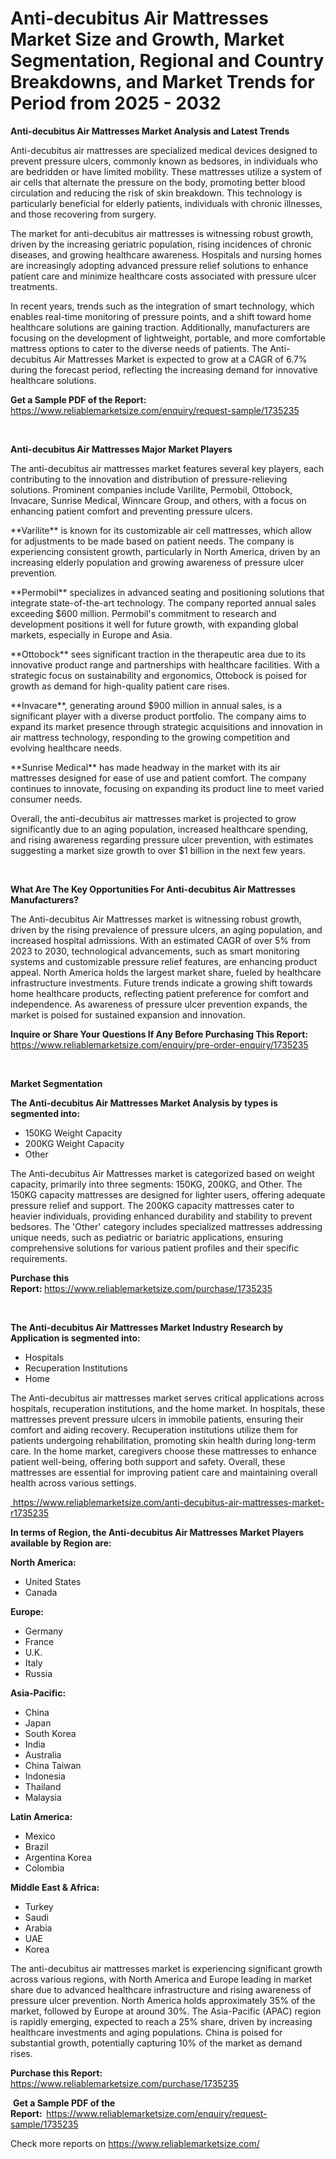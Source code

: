 <p><h1>Anti-decubitus Air Mattresses Market Size and Growth, Market Segmentation, Regional and Country Breakdowns, and Market Trends for Period from 2025 -  2032</h1></p><p><strong>Anti-decubitus Air Mattresses Market Analysis and Latest Trends</strong></p>
<p><p>Anti-decubitus air mattresses are specialized medical devices designed to prevent pressure ulcers, commonly known as bedsores, in individuals who are bedridden or have limited mobility. These mattresses utilize a system of air cells that alternate the pressure on the body, promoting better blood circulation and reducing the risk of skin breakdown. This technology is particularly beneficial for elderly patients, individuals with chronic illnesses, and those recovering from surgery.</p><p>The market for anti-decubitus air mattresses is witnessing robust growth, driven by the increasing geriatric population, rising incidences of chronic diseases, and growing healthcare awareness. Hospitals and nursing homes are increasingly adopting advanced pressure relief solutions to enhance patient care and minimize healthcare costs associated with pressure ulcer treatments.</p><p>In recent years, trends such as the integration of smart technology, which enables real-time monitoring of pressure points, and a shift toward home healthcare solutions are gaining traction. Additionally, manufacturers are focusing on the development of lightweight, portable, and more comfortable mattress options to cater to the diverse needs of patients. The Anti-decubitus Air Mattresses Market is expected to grow at a CAGR of 6.7% during the forecast period, reflecting the increasing demand for innovative healthcare solutions.</p></p>
<p><strong>Get a Sample PDF of the Report:&nbsp;</strong> <a href="https://www.reliablemarketsize.com/enquiry/request-sample/1735235?utm_campaign=2626&utm_medium=2&utm_source=Github&utm_content=ia&utm_term=25032025&utm_id=anti-decubitus-air-mattresses">https://www.reliablemarketsize.com/enquiry/request-sample/1735235</a></p>
<p>&nbsp;</p>
<p><strong>Anti-decubitus Air Mattresses Major Market Players</strong></p>
<p><p>The anti-decubitus air mattresses market features several key players, each contributing to the innovation and distribution of pressure-relieving solutions. Prominent companies include Varilite, Permobil, Ottobock, Invacare, Sunrise Medical, Winncare Group, and others, with a focus on enhancing patient comfort and preventing pressure ulcers.</p><p>**Varilite** is known for its customizable air cell mattresses, which allow for adjustments to be made based on patient needs. The company is experiencing consistent growth, particularly in North America, driven by an increasing elderly population and growing awareness of pressure ulcer prevention.</p><p>**Permobil** specializes in advanced seating and positioning solutions that integrate state-of-the-art technology. The company reported annual sales exceeding $600 million. Permobil's commitment to research and development positions it well for future growth, with expanding global markets, especially in Europe and Asia.</p><p>**Ottobock** sees significant traction in the therapeutic area due to its innovative product range and partnerships with healthcare facilities. With a strategic focus on sustainability and ergonomics, Ottobock is poised for growth as demand for high-quality patient care rises.</p><p>**Invacare**, generating around $900 million in annual sales, is a significant player with a diverse product portfolio. The company aims to expand its market presence through strategic acquisitions and innovation in air mattress technology, responding to the growing competition and evolving healthcare needs.</p><p>**Sunrise Medical** has made headway in the market with its air mattresses designed for ease of use and patient comfort. The company continues to innovate, focusing on expanding its product line to meet varied consumer needs.</p><p>Overall, the anti-decubitus air mattresses market is projected to grow significantly due to an aging population, increased healthcare spending, and rising awareness regarding pressure ulcer prevention, with estimates suggesting a market size growth to over $1 billion in the next few years.</p></p>
<p>&nbsp;</p>
<p><strong>What Are The Key Opportunities For Anti-decubitus Air Mattresses Manufacturers?</strong></p>
<p><p>The Anti-decubitus Air Mattresses market is witnessing robust growth, driven by the rising prevalence of pressure ulcers, an aging population, and increased hospital admissions. With an estimated CAGR of over 5% from 2023 to 2030, technological advancements, such as smart monitoring systems and customizable pressure relief features, are enhancing product appeal. North America holds the largest market share, fueled by healthcare infrastructure investments. Future trends indicate a growing shift towards home healthcare products, reflecting patient preference for comfort and independence. As awareness of pressure ulcer prevention expands, the market is poised for sustained expansion and innovation.</p></p>
<p><strong>Inquire or Share Your Questions If Any Before Purchasing This Report:</strong> <a href="https://www.reliablemarketsize.com/enquiry/pre-order-enquiry/1735235?utm_campaign=2626&utm_medium=2&utm_source=Github&utm_content=ia&utm_term=25032025&utm_id=anti-decubitus-air-mattresses">https://www.reliablemarketsize.com/enquiry/pre-order-enquiry/1735235</a></p>
<p>&nbsp;</p>
<p><strong>Market Segmentation</strong></p>
<p><strong>The Anti-decubitus Air Mattresses Market Analysis by types is segmented into:</strong></p>
<p><ul><li>150KG Weight Capacity</li><li>200KG Weight Capacity</li><li>Other</li></ul></p>
<p><p>The Anti-decubitus Air Mattresses market is categorized based on weight capacity, primarily into three segments: 150KG, 200KG, and Other. The 150KG capacity mattresses are designed for lighter users, offering adequate pressure relief and support. The 200KG capacity mattresses cater to heavier individuals, providing enhanced durability and stability to prevent bedsores. The 'Other' category includes specialized mattresses addressing unique needs, such as pediatric or bariatric applications, ensuring comprehensive solutions for various patient profiles and their specific requirements.</p></p>
<p><strong>Purchase this Report:&nbsp;</strong><a href="https://www.reliablemarketsize.com/purchase/1735235?utm_campaign=2626&utm_medium=2&utm_source=Github&utm_content=ia&utm_term=25032025&utm_id=anti-decubitus-air-mattresses">https://www.reliablemarketsize.com/purchase/1735235</a></p>
<p>&nbsp;</p>
<p><strong>The Anti-decubitus Air Mattresses Market Industry Research by Application is segmented into:</strong></p>
<p><ul><li>Hospitals</li><li>Recuperation Institutions</li><li>Home</li></ul></p>
<p><p>The Anti-decubitus air mattresses market serves critical applications across hospitals, recuperation institutions, and the home market. In hospitals, these mattresses prevent pressure ulcers in immobile patients, ensuring their comfort and aiding recovery. Recuperation institutions utilize them for patients undergoing rehabilitation, promoting skin health during long-term care. In the home market, caregivers choose these mattresses to enhance patient well-being, offering both support and safety. Overall, these mattresses are essential for improving patient care and maintaining overall health across various settings.</p></p>
<p><a href="https://www.reliablemarketsize.com/anti-decubitus-air-mattresses-market-r1735235?utm_campaign=2626&utm_medium=2&utm_source=Github&utm_content=ia&utm_term=25032025&utm_id=anti-decubitus-air-mattresses">&nbsp;https://www.reliablemarketsize.com/anti-decubitus-air-mattresses-market-r1735235</a></p>
<p><strong>In terms of Region, the Anti-decubitus Air Mattresses Market Players available by Region are:</strong></p>
<p>
    <p> <strong> North America: </strong>
        <ul>
            <li>United States</li>
            <li>Canada</li>
        </ul>
        </p> 
    <p> <strong> Europe: </strong>
        <ul>
            <li>Germany</li>
            <li>France</li>
            <li>U.K.</li>
            <li>Italy</li>
            <li>Russia</li>
        </ul>
        </p> 
    <p> <strong> Asia-Pacific: </strong>
        <ul>
            <li>China</li>
            <li>Japan</li>
            <li>South Korea</li>
            <li>India</li>
            <li>Australia</li>
            <li>China Taiwan</li>
            <li>Indonesia</li>
            <li>Thailand</li>
            <li>Malaysia</li>
        </ul>
        </p> 
    <p> <strong> Latin America: </strong>
        <ul>
            <li>Mexico</li>
            <li>Brazil</li>
            <li>Argentina Korea</li>
            <li>Colombia</li>
        </ul>
        </p> 
    <p> <strong> Middle East & Africa: </strong>
        <ul>
            <li>Turkey</li>
            <li>Saudi</li>
            <li>Arabia</li>
            <li>UAE</li>
            <li>Korea</li>
        </ul>
    </p>
    </p>
<p><p>The anti-decubitus air mattresses market is experiencing significant growth across various regions, with North America and Europe leading in market share due to advanced healthcare infrastructure and rising awareness of pressure ulcer prevention. North America holds approximately 35% of the market, followed by Europe at around 30%. The Asia-Pacific (APAC) region is rapidly emerging, expected to reach a 25% share, driven by increasing healthcare investments and aging populations. China is poised for substantial growth, potentially capturing 10% of the market as demand rises.</p></p>
<p><strong>Purchase this Report: </strong><a href="https://www.reliablemarketsize.com/purchase/1735235?utm_campaign=2626&utm_medium=2&utm_source=Github&utm_content=ia&utm_term=25032025&utm_id=anti-decubitus-air-mattresses">https://www.reliablemarketsize.com/purchase/1735235</a></p>
<p>&nbsp;<strong>Get a Sample PDF of the Report:&nbsp;&nbsp;</strong><a href="https://www.reliablemarketsize.com/enquiry/request-sample/1735235?utm_campaign=2626&utm_medium=2&utm_source=Github&utm_content=ia&utm_term=25032025&utm_id=anti-decubitus-air-mattresses">https://www.reliablemarketsize.com/enquiry/request-sample/1735235</a></p>
<p><strong></strong></p>
<p>Check more reports on <a href="https://www.reliablemarketsize.com/?utm_campaign=2626&utm_medium=2&utm_source=Github&utm_content=ia&utm_term=25032025&utm_id=anti-decubitus-air-mattresses">https://www.reliablemarketsize.com/</a></p>